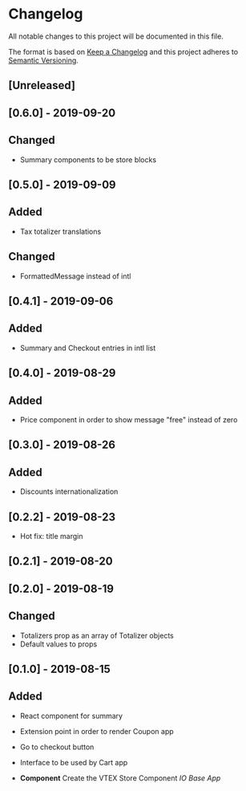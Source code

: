 # Changelog

All notable changes to this project will be documented in this file.

The format is based on [Keep a Changelog](http://keepachangelog.com/en/1.0.0/)
and this project adheres to [Semantic Versioning](http://semver.org/spec/v2.0.0.html).

## [Unreleased]

## [0.6.0] - 2019-09-20

## Changed

- Summary components to be store blocks

## [0.5.0] - 2019-09-09

## Added

- Tax totalizer translations

## Changed

- FormattedMessage instead of intl

## [0.4.1] - 2019-09-06

## Added

- Summary and Checkout entries in intl list

## [0.4.0] - 2019-08-29

## Added

- Price component in order to show message "free" instead of zero

## [0.3.0] - 2019-08-26

## Added

- Discounts internationalization

## [0.2.2] - 2019-08-23

- Hot fix: title margin

## [0.2.1] - 2019-08-20

## [0.2.0] - 2019-08-19

## Changed

- Totalizers prop as an array of Totalizer objects
- Default values to props

## [0.1.0] - 2019-08-15

## Added

- React component for summary
- Extension point in order to render Coupon app
- Go to checkout button
- Interface to be used by Cart app

- **Component** Create the VTEX Store Component _IO Base App_
